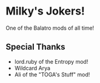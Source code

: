 # Milky's Jokers!
One of the Balatro mods of all time!

## Special Thanks
- lord.ruby of the Entropy mod!
- Wildcard Arya
- Ali of the "TOGA's Stuff" mod!
